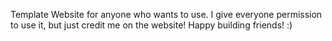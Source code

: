 Template Website for anyone who wants to use.
I give everyone permission to use it, but just credit me on the website!
Happy building friends! :)
